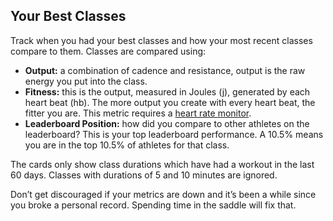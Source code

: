 ## Your Best Classes

Track when you had your best classes and how your most recent classes compare to them. Classes are compared using:

* **Output:** a combination of cadence and resistance, output is the raw energy you put into the class.
* **Fitness:** this is the output, measured in Joules (j), generated by each heart beat (hb). The more output you create with every heart beat, the fitter you are. This metric requires a [heart rate monitor](https://www.amazon.com/Scosche-RHYTHM-Heart-Monitor-Armband/dp/B00JQHTJS2/ref=as_li_ss_tl?crid=10876JQB3A9VI&dchild=1&qid=1602456750&sprefix=rythm+heart,aps,157&sr=8-3&linkCode=ll1&tag=pelotrak-20&linkId=403bf107ad84d74a1e42b9c583fecc88&language=en_US).
* **Leaderboard Position:** how did you compare to other athletes on the leaderboard? This is your top leaderboard performance. A 10.5% means you are in the top 10.5% of athletes for that class.

The cards only show class durations which have had a workout in the last 60 days. Classes with durations of 5 and 10 minutes are ignored.

Don’t get discouraged if your metrics are down and it’s been a while since you broke a personal record. Spending time in the saddle will fix that.
